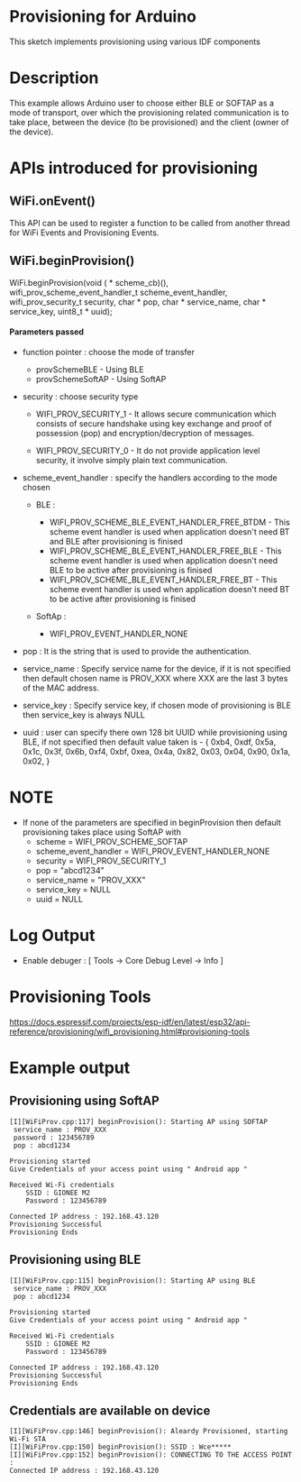 # Provisioning for Arduino

This sketch implements provisioning using various IDF components

# Description

This example allows Arduino user to choose either BLE or SOFTAP as a mode of transport, over which the provisioning related communication is to take place, between the device (to be provisioned) and the client (owner of the device).

# APIs introduced for provisioning

## WiFi.onEvent()

This API can be used to register a function to be called from another
thread for WiFi Events and Provisioning Events.

## WiFi.beginProvision()

WiFi.beginProvision(void ( * scheme_cb)(), wifi_prov_scheme_event_handler_t scheme_event_handler, wifi_prov_security_t security, char * pop, char * service_name, char * service_key, uint8_t * uuid);

#### Parameters passed

*  function pointer : choose the mode of transfer
    * provSchemeBLE - Using BLE
    * provSchemeSoftAP - Using SoftAP
        
* security : choose security type
    * WIFI_PROV_SECURITY_1 - It allows secure communication which consists of secure handshake using key exchange and proof of possession (pop) and encryption/decryption of messages.

    * WIFI_PROV_SECURITY_0 - It do not provide application level security, it involve simply plain text communication.

* scheme_event_handler : specify the handlers according to the mode chosen
    * BLE :
        - WIFI_PROV_SCHEME_BLE_EVENT_HANDLER_FREE_BTDM - This scheme event handler is used when application doesn't need BT and BLE after provisioning is finised
        - WIFI_PROV_SCHEME_BLE_EVENT_HANDLER_FREE_BLE - This scheme event handler is used when application doesn't need BLE to be active after provisioning is finised
        - WIFI_PROV_SCHEME_BLE_EVENT_HANDLER_FREE_BT - This scheme event handler is used when application doesn't need BT to be active after provisioning is finised

    * SoftAp :
        - WIFI_PROV_EVENT_HANDLER_NONE

* pop : It is the string that is used to provide the authentication.

* service_name : Specify service name for the device, if it is not specified then default chosen name is PROV_XXX where XXX are the last 3 bytes of the MAC address.  

* service_key : Specify service key, if chosen mode of provisioning is BLE then service_key is always NULL

* uuid : user can specify there own 128 bit UUID while provisioning using BLE, if not specified then default value taken is
        - {  0xb4, 0xdf, 0x5a, 0x1c, 0x3f, 0x6b, 0xf4, 0xbf,
             0xea, 0x4a, 0x82, 0x03, 0x04, 0x90, 0x1a, 0x02, }

# NOTE

* If none of the parameters are specified in beginProvision then default provisioning takes place using SoftAP with
    * scheme = WIFI_PROV_SCHEME_SOFTAP
    * scheme_event_handler = WIFI_PROV_EVENT_HANDLER_NONE
    * security = WIFI_PROV_SECURITY_1
    * pop = "abcd1234"
    * service_name = "PROV_XXX"
    * service_key = NULL
    * uuid = NULL

# Log Output
* Enable debuger : [ Tools -> Core Debug Level -> Info ] 

# Provisioning Tools
https://docs.espressif.com/projects/esp-idf/en/latest/esp32/api-reference/provisioning/wifi_provisioning.html#provisioning-tools

# Example output

## Provisioning using SoftAP

```
[I][WiFiProv.cpp:117] beginProvision(): Starting AP using SOFTAP
 service_name : PROV_XXX
 password : 123456789
 pop : abcd1234

Provisioning started
Give Credentials of your access point using " Android app "

Received Wi-Fi credentials
	SSID : GIONEE M2
	Password : 123456789

Connected IP address : 192.168.43.120
Provisioning Successful
Provisioning Ends

```

## Provisioning using BLE

```
[I][WiFiProv.cpp:115] beginProvision(): Starting AP using BLE
 service_name : PROV_XXX
 pop : abcd1234

Provisioning started
Give Credentials of your access point using " Android app "

Received Wi-Fi credentials
	SSID : GIONEE M2
	Password : 123456789

Connected IP address : 192.168.43.120
Provisioning Successful
Provisioning Ends

```

## Credentials are available on device

```
[I][WiFiProv.cpp:146] beginProvision(): Aleardy Provisioned, starting Wi-Fi STA
[I][WiFiProv.cpp:150] beginProvision(): SSID : Wce*****
[I][WiFiProv.cpp:152] beginProvision(): CONNECTING TO THE ACCESS POINT : 
Connected IP address : 192.168.43.120
```
